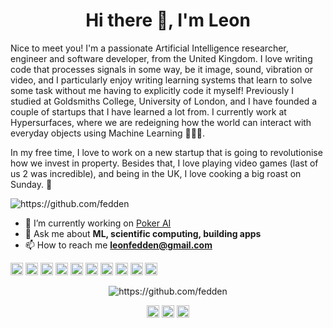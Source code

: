<h1 align="center">Hi there 👋, I'm Leon</h1>

Nice to meet you! I'm a passionate Artificial Intelligence researcher, engineer and software developer, from the United Kingdom. I love writing code that processes signals in some way, be it image, sound, vibration or video, and I particularly enjoy writing learning systems that learn to solve some task without me having to explicitly code it myself! Previously I studied at Goldsmiths College, University of London, and I have founded a couple of startups that I have learned a lot from. I currently work at Hypersurfaces, where we are redeigning how the world can interact with everyday objects using Machine Learning 👨🏼‍💻.

In my free time, I love to work on a new startup that is going to revolutionise how we invest in property. Besides that, I love playing video games (last of us 2 was incredible), and being in the UK, I love cooking a big roast on Sunday. 🎉
<p align="left"> <img src="https://komarev.com/ghpvc/?username=https://github.com/fedden" alt="https://github.com/fedden" /> </p>

- 🔭 I’m currently working on [Poker AI](https://github.com/fedden/poker_ai)
- 💬 Ask me about **ML, scientific computing, building apps**
- 📫 How to reach me **leonfedden@gmail.com**

<p align="left"><img src="https://konpa.github.io/devicon/devicon.git/icons/react/react-original-wordmark.svg" alt="react" width="20" height="20"/> <img src="https://konpa.github.io/devicon/devicon.git/icons/amazonwebservices/amazonwebservices-original-wordmark.svg" alt="amazonwebservices" width="20" height="20"/> <img src="https://konpa.github.io/devicon/devicon.git/icons/cplusplus/cplusplus-original.svg" alt="cplusplus" width="20" height="20"/> <img src="https://konpa.github.io/devicon/devicon.git/icons/docker/docker-original-wordmark.svg" alt="docker" width="20" height="20"/> <img src="https://konpa.github.io/devicon/devicon.git/icons/html5/html5-original-wordmark.svg" alt="html5" width="20" height="20"/> <img src="https://konpa.github.io/devicon/devicon.git/icons/javascript/javascript-original.svg" alt="javascript" width="20" height="20"/> <img src="https://konpa.github.io/devicon/devicon.git/icons/postgresql/postgresql-original-wordmark.svg" alt="postgresql" width="20" height="20"/> <img src="https://konpa.github.io/devicon/devicon.git/icons/nodejs/nodejs-original-wordmark.svg" alt="nodejs" width="20" height="20"/> <img src="https://konpa.github.io/devicon/devicon.git/icons/python/python-original-wordmark.svg" alt="python" width="20" height="20"/> <img src="https://konpa.github.io/devicon/devicon.git/icons/swift/swift-original-wordmark.svg" alt="swift" width="20" height="20"/></p><p align="center"> <img src="https://github-readme-stats.vercel.app/api?username=fedden&show_icons=true" alt="https://github.com/fedden" /> </p>

<p align="center">
<a href="https://twitter.com/https://twitter.com/leonfedden" target="blank"><img align="center" src="https://cdn.jsdelivr.net/npm/simple-icons@3.0.1/icons/twitter.svg" alt="https://twitter.com/leonfedden" height="20" width="20" /></a>
<a href="https://linkedin.com/in/https://www.linkedin.com/in/leon-fedden/" target="blank"><img align="center" src="https://cdn.jsdelivr.net/npm/simple-icons@3.0.1/icons/linkedin.svg" alt="https://www.linkedin.com/in/leon-fedden/" height="20" width="20" /></a>
<a href="https://instagram.com/https://www.instagram.com/leonfedden/" target="blank"><img align="center" src="https://cdn.jsdelivr.net/npm/simple-icons@3.0.1/icons/instagram.svg" alt="https://www.instagram.com/leonfedden/" height="20" width="20" /></a>
</p>

